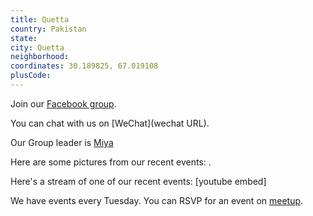 ```yaml
---
title: Quetta
country: Pakistan
state: 
city: Quetta
neighborhood: 
coordinates: 30.189825, 67.019108
plusCode:
---
```

Join our [Facebook group](https://www.facebook.com/groups/free.code.camp.quetta).

You can chat with us on [WeChat](wechat URL).

Our Group leader is [Miya](freecodecamp.org/miya)

Here are some pictures from our recent events:
![]().

Here's a stream of one of our recent events:
[youtube embed]

We have events every Tuesday. You can RSVP for an event on [meetup](meetupurl).

